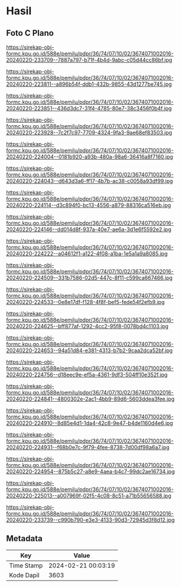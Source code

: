 # Hasil

## Foto C Plano

https://sirekap-obj-formc.kpu.go.id/588e/pemilu/pdpr/36/74/07/10/02/3674071002016-20240220-233709--7887a797-b71f-4b4d-9abc-c05d44cc86bf.jpg

https://sirekap-obj-formc.kpu.go.id/588e/pemilu/pdpr/36/74/07/10/02/3674071002016-20240220-223811--a896b54f-ddb1-432b-9855-43d1277be745.jpg

https://sirekap-obj-formc.kpu.go.id/588e/pemilu/pdpr/36/74/07/10/02/3674071002016-20240220-223851--436d3dc7-31f4-4785-80e7-38c3456f0b4f.jpg

https://sirekap-obj-formc.kpu.go.id/588e/pemilu/pdpr/36/74/07/10/02/3674071002016-20240220-223928--7c2f7c97-7709-4324-9fa3-9ae68ef83503.jpg

https://sirekap-obj-formc.kpu.go.id/588e/pemilu/pdpr/36/74/07/10/02/3674071002016-20240220-224004--0181b920-a93b-480a-98a6-36416a8f7160.jpg

https://sirekap-obj-formc.kpu.go.id/588e/pemilu/pdpr/36/74/07/10/02/3674071002016-20240220-224043--d643d3a6-ff17-4b7b-ac38-c0058a93df99.jpg

https://sirekap-obj-formc.kpu.go.id/588e/pemilu/pdpr/36/74/07/10/02/3674071002016-20240220-224114--d3c894f0-bc13-4556-a879-88316ca516eb.jpg

https://sirekap-obj-formc.kpu.go.id/588e/pemilu/pdpr/36/74/07/10/02/3674071002016-20240220-224146--dd014d8f-937a-40e7-ae6a-3d1e6f5592e2.jpg

https://sirekap-obj-formc.kpu.go.id/588e/pemilu/pdpr/36/74/07/10/02/3674071002016-20240220-224222--a04612f1-a122-4f08-a1ba-1e5a1a9a8085.jpg

https://sirekap-obj-formc.kpu.go.id/588e/pemilu/pdpr/36/74/07/10/02/3674071002016-20240220-224509--331b7586-02d5-447c-8f11-c599ca667466.jpg

https://sirekap-obj-formc.kpu.go.id/588e/pemilu/pdpr/36/74/07/10/02/3674071002016-20240220-224533--0e8e17df-f128-4f8f-bef5-fede54f2efb9.jpg

https://sirekap-obj-formc.kpu.go.id/588e/pemilu/pdpr/36/74/07/10/02/3674071002016-20240220-224625--bff877af-1292-4cc2-95f8-0078bd4c1103.jpg

https://sirekap-obj-formc.kpu.go.id/588e/pemilu/pdpr/36/74/07/10/02/3674071002016-20240220-224653--94a51d84-e381-4313-b7b2-9caa2dca52bf.jpg

https://sirekap-obj-formc.kpu.go.id/588e/pemilu/pdpr/36/74/07/10/02/3674071002016-20240220-224756--d18eec9e-ef5a-4361-9df3-504ff10e352f.jpg

https://sirekap-obj-formc.kpu.go.id/588e/pemilu/pdpr/36/74/07/10/02/3674071002016-20240220-224841--4800302e-2ac1-4bb9-89d6-5603ddea3fee.jpg

https://sirekap-obj-formc.kpu.go.id/588e/pemilu/pdpr/36/74/07/10/02/3674071002016-20240220-224910--8d85e4d1-1da4-42c8-9e47-b4de1160d4e6.jpg

https://sirekap-obj-formc.kpu.go.id/588e/pemilu/pdpr/36/74/07/10/02/3674071002016-20240220-224931--f68b0e7c-9f79-4fee-8738-7d00df98a6a7.jpg

https://sirekap-obj-formc.kpu.go.id/588e/pemilu/pdpr/36/74/07/10/02/3674071002016-20240220-224954--875b5c27-a8e9-4aea-b4c7-99dc2ae16734.jpg

https://sirekap-obj-formc.kpu.go.id/588e/pemilu/pdpr/36/74/07/10/02/3674071002016-20240220-225013--a007969f-02f5-4c08-8c51-a71b55656588.jpg

https://sirekap-obj-formc.kpu.go.id/588e/pemilu/pdpr/36/74/07/10/02/3674071002016-20240220-233739--c990b790-e3e3-4133-90d3-72945d3f8d12.jpg


## Metadata

| Key        | Value               |
| ---------- | ------------------- |
| Time Stamp | 2024-02-21 00:03:19 |
| Kode Dapil | 3603                |



